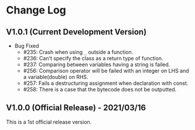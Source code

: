 # Change Log

## V1.0.1 (Current Development Version)

*   Bug Fixed
    *   #235: Crash when using `_` outside a function.
    *   #236: Can't specify the class as a return type of function.
    *   #237: Comparing between variables having a string is failed.
    *   #256: Comparison operator will be failed with an integer on LHS and a variable(double) on RHS.
    *   #257: Fails a destructuring assignment when declaration with const.
    *   #258: There is a case that the bytecode does not be outputted.

## V1.0.0 (Official Release) - 2021/03/16

This is a 1st official release version.

